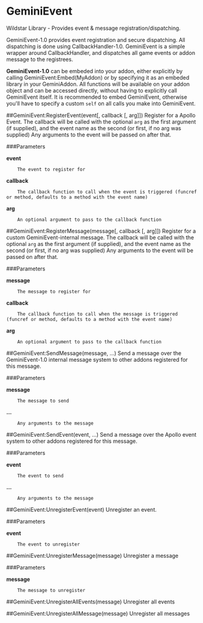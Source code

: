 GeminiEvent
===========

Wildstar Library - Provides event &amp; message registration/dispatching.

GeminiEvent-1.0 provides event registration and secure dispatching.
All dispatching is done using CallbackHandler-1.0. GeminiEvent is a simple wrapper around CallbackHandler, and dispatches all game events or addon message to the registrees.

**GeminiEvent-1.0** can be embeded into your addon, either explicitly by calling GeminiEvent:Embed(MyAddon) or by specifying it as an embeded library in your GeminiAddon. All functions will be available on your addon object and can be accessed directly, without having to explicitly call GeminiEvent itself.
It is recommended to embed GeminiEvent, otherwise you'll have to specify a custom `self` on all calls you make into GeminiEvent.



##GeminiEvent:RegisterEvent(event[, callback [, arg]])
Register for a Apollo Event. 
The callback will be called with the optional `arg` as the first argument (if supplied), and the event name as the second (or first, if no arg was supplied) Any arguments to the event will be passed on after that.

###Parameters

**event**

		The event to register for
**callback**

		The callback function to call when the event is triggered (funcref or method, defaults to a method with the event name)
**arg**

		An optional argument to pass to the callback function


##GeminiEvent:RegisterMessage(message[, callback [, arg]])
Register for a custom GeminiEvent-internal message. 
The callback will be called with the optional `arg` as the first argument (if supplied), and the event name as the second (or first, if no arg was supplied) Any arguments to the event will be passed on after that.

###Parameters

**message**

		The message to register for
**callback**

		The callback function to call when the message is triggered (funcref or method, defaults to a method with the event name)
**arg**

		An optional argument to pass to the callback function


##GeminiEvent:SendMessage(message, ...)
Send a message over the GeminiEvent-1.0 internal message system to other addons registered for this message.

###Parameters

**message**

		The message to send
**...**

		Any arguments to the message


##GeminiEvent:SendEvent(event, ...)
Send a message over the Apollo event system to other addons registered for this message.

###Parameters

**event**

		The event to send
**...**

		Any arguments to the message


##GeminiEvent:UnregisterEvent(event)
Unregister an event.

###Parameters

**event**

		The event to unregister


##GeminiEvent:UnregisterMessage(message)
Unregister a message

###Parameters

**message**

		The message to unregister


##GeminiEvent:UnregisterAllEvents(message)
Unregister all events


##GeminiEvent:UnregisterAllMessage(message)
Unregister all messages

